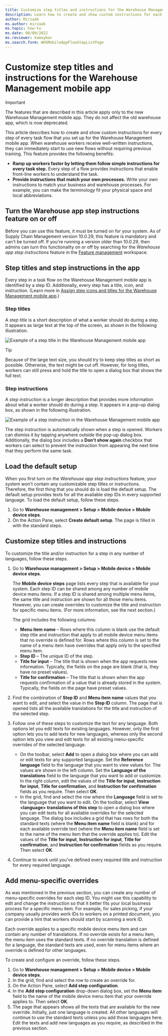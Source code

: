 ```yaml
---
title: Customize step titles and instructions for the Warehouse Management mobile app
description: Learn how to create and show custom instructions for each step of each task flow that you set up for the Warehouse Management mobile app.
author: Mirzaab
ms.author: mirzaab
ms.topic: how-to
ms.date: 08/09/2022
ms.reviewer: kamaybac
ms.search.form: WHSMobileAppFlowStepListPage
---
```


# Customize step titles and instructions for the Warehouse Management mobile app

> [!IMPORTANT]
> The features that are described in this article apply only to the new Warehouse Management mobile app. They do not affect the old warehouse app, which is now deprecated.

This article describes how to create and show custom instructions for every step of every task flow that you set up for the Warehouse Management mobile app. When warehouse workers receive well-written instructions, they can immediately start to use new flows without requiring previous training. This feature provides the following benefits:

- **Ramp up workers faster by letting them follow simple instructions for every task step.** Every step of a flow provides instructions that enable front-line workers to understand the task.
- **Provide instructions that match your own processes.** Write your own instructions to match your business and warehouse processes. For example, you can make the terminology fit your physical space and local abbreviations.

## Turn the Warehouse app step instructions feature on or off

Before you can use this feature, it must be turned on for your system. As of Supply Chain Management version 10.0.29, this feature is mandatory and can't be turned off. If you're running a version older than 10.0.29, then admins can turn this functionality on or off by searching for the *Warehouse app step instructions* feature in the [Feature management](../../fin-ops-core/fin-ops/get-started/feature-management/feature-management-overview.md) workspace.

## Step titles and step instructions in the app

Every step in a task flow on the Warehouse Management mobile app is identified by a step ID. Additionally, every step has a title, icon, and instruction. (Learn more in [Assign step icons and titles for the Warehouse Management mobile app](step-icons-titles.md).)

### Step titles

A *step title* is a short description of what a worker should do during a step. It appears as large text at the top of the screen, as shown in the following illustration.

![Example of a step title in the Warehouse Management mobile app](media/wma-step-title.png "Example of a step title in the Warehouse Management mobile app")

> [!TIP]
> Because of the large text size, you should try to keep step titles as short as possible. Otherwise, the text might be cut off. However, for long titles, workers can still press and hold the title to open a dialog box that shows the full text.

### Step instructions

A *step instruction* is a longer description that provides more information about what a worker should do during a step. It appears in a pop-up dialog box, as shown in the following illustration.

![Example of a step instruction in the Warehouse Management mobile app](media/wma-step-instructions.png "Example of a step instruction in the Warehouse Management mobile app")

The step instruction is automatically shown when a step is opened. Workers can dismiss it by tapping anywhere outside the pop-up dialog box. Additionally, the dialog box includes a **Don't show again** checkbox that workers can select to prevent the instruction from appearing the next time that they perform the same task.

## Load the default setup

When you first turn on the *Warehouse app step instructions* feature, your system won't contain any customizable step titles or instructions. Therefore, the first thing that you should do is load the default setup. The default setup provides texts for all the available step IDs in every supported language. To load the default setup, follow these steps.

1. Go to **Warehouse management \> Setup \> Mobile device \> Mobile device steps**.
1. On the Action Pane, select **Create default setup**. The page is filled in with the standard steps.

## Customize step titles and instructions

To customize the title and/or instruction for a step in any number of languages, follow these steps.

1. Go to **Warehouse management \> Setup \> Mobile device \> Mobile device steps**.

    The **Mobile device steps** page lists every step that is available for your system. Each step ID can be shared among any number of mobile device menu items. If a step ID is shared among multiple menu items, the same title and instruction are shown for all those menu items. However, you can create overrides to customize the title and instruction for specific menu items. (For more information, see the next section.)

    The grid includes the following columns:

    - **Menu item name** – Rows where this column is blank use the default step title and instruction that apply to all mobile device menu items that no override is defined for. Rows where this column is set to the name of a menu item have overrides that apply only to the specified menu item.
    - **Step ID** – The unique ID of the step.
    - **Title for input** – The title that is shown when the app requests new information. Typically, the fields on the page are blank (that is, they have no preset values).
    - **Title for confirmation** – The title that is shown when the app requests confirmation of a value that is already stored in the system. Typically, the fields on the page have preset values.

1. Find the combination of **Step ID** and **Menu item name** values that you want to edit, and select the value in the **Step ID** column. The page that is opened lists all the available translations for the title and instruction of the selected step.
1. Follow one of these steps to customize the text for any language. Both options let you edit texts for existing languages. However, only the first option lets you to add texts for new languages, whereas only the second option lets you view and edit texts for all existing menu-specific overrides of the selected language.

    - On the toolbar, select **Add** to open a dialog box where you can add or edit texts for any supported language. Set the **Reference language** field to the language that you want to view values for. The values are shown in the left column. Set the **Language of the translations** field to the language that you want to add or customize. In the right column, edit the values of the **Title for input**, **Instruction for input**, **Title for confirmation**, and **Instruction for confirmation** fields as you require. Then select **OK**.
    - In the grid, find and select the row where the **Language** field is set to the language that you want to edit. On the toolbar, select **View &lt;language&gt; translations of this step** to open a dialog box where you can edit texts for all available overrides for the selected language. The dialog box includes a grid that has rows for both the standard texts (where the **Menu item name** field is blank) and for each available override text (where the **Menu item name** field is set to the name of the menu item that the override applies to). Edit the values of the **Title for input**, **Instruction for input**, **Title for confirmation**, and **Instruction for confirmation** fields as you require. Then select **OK**.

1. Continue to work until you've defined every required title and instruction for every required language.

## Add menu-specific overrides

As was mentioned in the previous section, you can create any number of menu-specific overrides for each step ID. You might use this capability to edit and change the instruction so that it better fits your local business process for a specific menu item. For example, for sales picking, if your company usually provides work IDs to workers on a printed document, you can provide a hint that workers should start by scanning a work ID.

Each override applies to a specific mobile device menu item and can contain any number of translations. If no override exists for a menu item, the menu item uses the standard texts. If no override translation is defined for a language, the standard texts are used, even for menu items where an override is defined for other languages.

To create and configure an override, follow these steps.

1. Go to **Warehouse management \> Setup \> Mobile device \> Mobile device steps**.
1. In the grid, find and select the row to create an override for.
1. On the Action Pane, select **Add step configuration**.
1. In the **Add step configuration** drop-down dialog box, set the **Menu item** field to the name of the mobile device menu item that your override applies to. Then select **OK**.
1. The page that appears shows all the texts that are available for the new override. Initially, just one language is created. All other languages will continue to use the standard texts unless you add those languages here. Edit the texts and add new languages as you require, as described in the previous section.
